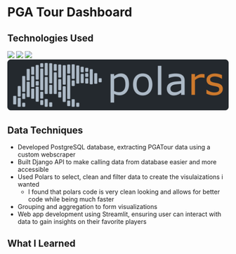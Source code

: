 # PGA Tour Dashboard

## Technologies Used

<img src="https://static.djangoproject.com/img/logos/django-logo-negative.svg" width=30%>
<img src="https://www.python.org/static/community_logos/python-logo-master-v3-TM.png" width=30%>
<img src="/Users/andrejacobs/Downloads/streamlit-logo-primary-colormark-lighttext.svg" width=30%>

<img src="https://raw.githubusercontent.com/pola-rs/polars-static/master/logos/polars_github_logo_rect_dark_name.svg">

## Data Techniques
- Developed PostgreSQL database, extracting PGATour data using a custom webscraper
- Built Django API to make calling data from database easier and more accessible
- Used Polars to select, clean and filter data to create the visulaizations i wanted
    - I found that polars code is very clean looking and allows for better code while being much faster
- Grouping and aggregation to form visualizations
- Web app development using Streamlit, ensuring user can interact with data to gain insights on their favorite players

## What I Learned

